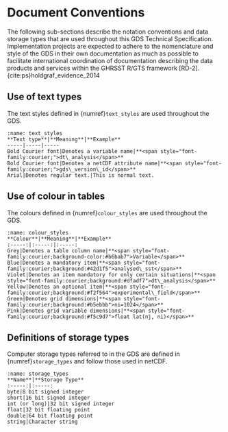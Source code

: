 # Document Conventions
The following sub-sections describe the notation conventions and data storage types that are used throughout this GDS Technical Specification. Implementation projects are expected to adhere to the nomenclature and style of the GDS in their own documentation as much as possible to facilitate international coordination of documentation describing the data products and services within the GHRSST R/GTS framework [RD-2]. {cite:ps}holdgraf_evidence_2014

## Use of text types
The text styles defined in {numref}`text_styles`  are used throughout the GDS.


```{table} Definition of text styles used in the GDS
:name: text_styles
**Text type**|**Meaning**|**Example**
-----|-----|-----
Bold Courier font|Denotes a variable name|**<span style="font-family:courier;">dt\_analysis</span>**
Bold Courier font|Denotes a netCDF attribute name|**<span style="font-family:courier;">gds\_version\_id</span>**
Arial|Denotes regular text.|This is normal text.
```


## Use of colour in tables
The colours defined in {numref}`colour_styles` are used throughout the GDS.

```{table} Definition of colour styles used in the GDS
:name: colour_styles
**Colour**|**Meaning**|**Example**
:-----:|:-----:|:-----:
Grey|Denotes a table column name|**<span style="font-family:courier;background-color:#b6bab7">Variable</span>**
Blue|Denotes a mandatory item|**<span style="font-family:courier;background:#42d1f5">analysed\_sst</span>**
Violet|Denotes an item mandatory for only certain situations|**<span style="font-family:courier;background:#dfadf7">dt\_analysis</span>**
Yellow|Denotes an optional item|**<span style="font-family:courier;background:#f2f564">experimental\_field</span>**
Green|Denotes grid dimensions|**<span style="font-family:courier;background:#b5ebbb">ni=1024</span>**
Pink|Denotes grid variable dimensions|**<span style="font-family:courier;background:#f5c9d7">float lat(nj, ni)</span>**
```

## Definitions of storage types
Computer storage types referred to in the GDS are defined in {numref}`storage_types` and follow those used in netCDF.

```{table} Storage type definitions used in the GDS
:name: storage_types
**Name**|**Storage Type**
:-----:|:-----:
byte|8 bit signed integer
short|16 bit signed integer
int (or long)|32 bit signed integer
float|32 bit floating point
double|64 bit floating point
string|Character string 
```

